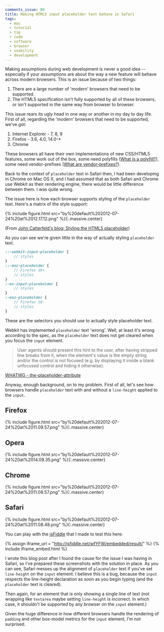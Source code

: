```yaml
---
comments_issue: 80
title: Making HTML5 input placeholder text behave in Safari
tags:
  - mac
  - tutorial
  - tip
  - code
  - software
  - browser
  - usability
  - development
---
```

Making assumptions during web development is never a good idea -- especially if your assumptions are about the way a new feature will behave across modern browsers. This is an issue because of two things:

<!-- more -->

1. There are a large number of 'modern' browsers that need to be supported.
2. The HTML5 specification isn't fully supported by all of these browsers, or isn't supported in the same way from browser to browser.

This issue rears its ugly head in one way or another in my day to day life. First of all, regarding the 'modern' browsers that need to be supported, we've got:

1. Internet Explorer - 7, 8, 9
2. Firefox - 3.6, 4.0, 14.0-*
3. Chrome

These browsers all have their own implementations of new CSS/HTML5 features, some work out of the box, some need polyfills ([What is a polyfill?](http://remysharp.com/2010/10/08/what-is-a-polyfill/)), some need vendor-prefixes ([What are vendor-prefixes?](http://peter.sh/experiments/vendor-prefixed-css-property-overview/)).

Back to the context of `placeholder` text in Safari then, I had been developing in Chrome on Mac OS X, and I had assumed that as both Safari and Chrome use Webkit as their rendering engine, there would be little difference between them. I was quite wrong.

The issue here is how each browser supports styling of the `placeholder` text. Here's a matrix of the style support:

{% include figure.html src="by%20default%202012-07-24%20at%2012.17.12.png" %}{:.massive.center}

(From [John Catterfeld's blog: Styling the HTML5 placeholder](http://blog.ajcw.com/2011/02/styling-the-html5-placeholder/))

As you can see we're given little in the way of actually styling `placeholder` text.

```scss
::-webkit-input-placeholder {
    // styles
}
::-moz-placeholder {
    // Firefox 19+
    // styles
}
:-ms-input-placeholder {
    // styles
}
:-moz-placeholder {
    // Firefox 18-
    // styles
}
```

These are the selectors you should use to actually style placeholder text.

Webkit has implemented `placeholder` text 'wrong'. Well, at least it's wrong according to the spec, as the `placeholder` text does not get cleared when you focus the `input` element.

> User agents should present this hint to the user, after having stripped line breaks from it, when the element's value is the empty string and/or the control is not focused (e.g. by displaying it inside a blank unfocused control and hiding it otherwise).

[WHATWG - the-placeholder-attribute](http://www.whatwg.org/specs/web-apps/current-work/multipage/common-input-element-attributes.html#the-placeholder-attribute)

Anyway, enough background, on to my problem. First of all, let's see how browsers handle `placeholder` text with and without a `line-height` applied to the `input`.

## Firefox

{% include figure.html src="by%20default%202012-07-24%20at%2011.09.57.png" %}{:.massive.center}

## Opera

{% include figure.html src="by%20default%202012-07-24%20at%2014.09.35.png" %}{:.massive.center}

## Chrome

{% include figure.html src="by%20default%202012-07-24%20at%2011.08.57.png" %}{:.massive.center}

## Safari

{% include figure.html src="by%20default%202012-07-24%20at%2011.08.48.png" %}{:.massive.center}

You can play with the [jsFiddle](http://jsfiddle.net/wfYFW/) that I made to test this here:

{% assign iframe_url = "http://jsfiddle.net/wfYFW/embedded/result/" %}
{% include iframe_embed.html %}


I wrote this blog post after I found the cause for the issue I was having in Safari, so I've prepared these screenshots with the solution in place. As you can see, Safari messes up the alignment of `placeholder` text if you've set `line-height` on the `input` element. I believe this is a bug, because the `input` respects the line-height declaration as soon as you begin typing (and the `placeholder` text is cleared).

Then again, for an element that is only showing a single line of text (not wrapping like `textarea` maybe setting `line-height` is incorrect. In which case, it shouldn't be supported by any browser on the `input` element.)

Given the huge difference in how different browsers handle the rendering of `padding` and other box-model metrics for the `input` element, I'm not surprised.
